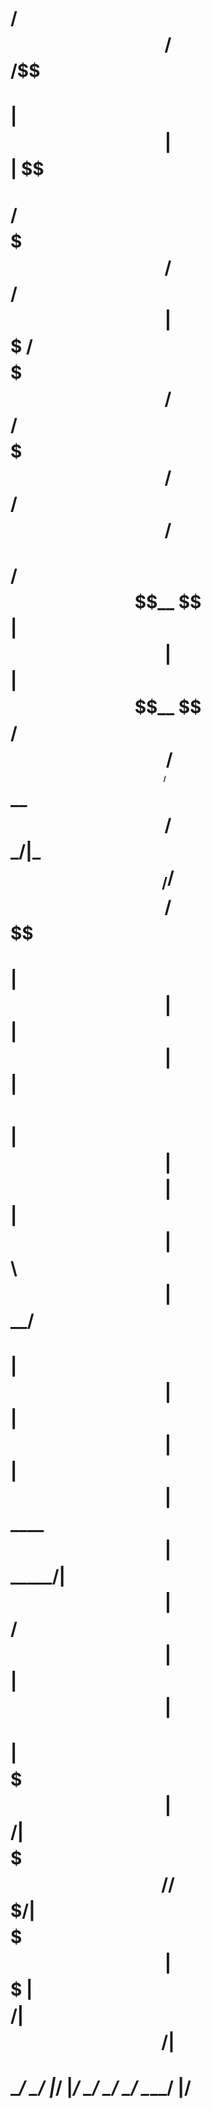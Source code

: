 #         /$$           /$$                                       /$$                        
#        | $$          | $$                                      | $$                        
#    /$$$$$$$ /$$   /$$| $$$$$$$   /$$$$$$$  /$$$$$$   /$$$$$$$ /$$$$$$    /$$$$$$   /$$$$$$
#   /$$__  $$| $$  | $$| $$__  $$ /$$_____/ /$$__  $$ /$$_____/|_  $$_/   /$$__  $$ /$$__  $$
#  | $$  | $$| $$  | $$| $$  \ $$|  $$$$$$ | $$$$$$$$| $$        | $$    | $$  \ $$| $$  \__/
#  | $$  | $$| $$  | $$| $$  | $$ \____  $$| $$_____/| $$        | $$ /$$| $$  | $$| $$      
#  |  $$$$$$$|  $$$$$$/| $$$$$$$/ /$$$$$$$/|  $$$$$$$|  $$$$$$$  |  $$$$/|  $$$$$$/| $$      
#   \_______/ \______/ |_______/ |_______/  \_______/ \_______/   \___/   \______/ |__/      
